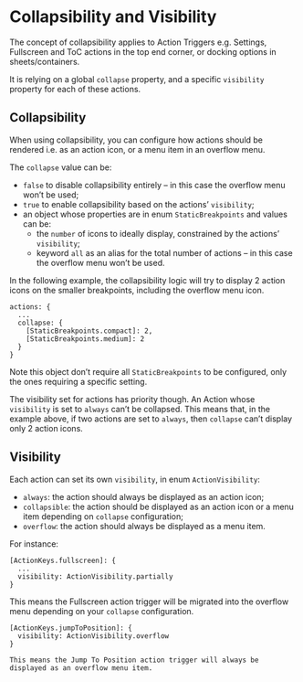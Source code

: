 # Collapsibility and Visibility

The concept of collapsibility applies to Action Triggers e.g. Settings, Fullscreen and ToC actions in the top end corner, or docking options in sheets/containers. 

It is relying on a global `collapse` property, and a specific `visibility` property for each of these actions.

## Collapsibility

When using collapsibility, you can configure how actions should be rendered i.e. as an action icon, or a menu item in an overflow menu.

The `collapse` value can be:

- `false` to disable collapsibility entirely – in this case the overflow menu won’t be used;
- `true` to enable collapsibility based on the actions’ `visibility`;
- an object whose properties are in enum `StaticBreakpoints` and values can be:
  - the `number` of icons to ideally display, constrained by the actions’ `visibility`;
  - keyword `all` as an alias for the total number of actions – in this case the overflow menu won’t be used.

In the following example, the collapsibility logic will try to display 2 action icons on the smaller breakpoints, including the overflow menu icon. 

```
actions: {
  ...
  collapse: {
    [StaticBreakpoints.compact]: 2,
    [StaticBreakpoints.medium]: 2
  }
}
```

Note this object don’t require all `StaticBreakpoints` to be configured, only the ones requiring a specific setting.

The visibility set for actions has priority though. An Action whose `visibility` is set to `always` can’t be collapsed. This means that, in the example above, if two actions are set to `always`, then `collapse` can’t display only 2 action icons.

## Visibility

Each action can set its own `visibility`, in enum `ActionVisibility`:

- `always`: the action should always be displayed as an action icon;
- `collapsible`: the action should be displayed as an action icon or a menu item depending on `collapse` configuration;
- `overflow`: the action should always be displayed as a menu item.

For instance:

```
[ActionKeys.fullscreen]: {
  ...
  visibility: ActionVisibility.partially
}
```

This means the Fullscreen action trigger will be migrated into the overflow menu depending on your `collapse` configuration.

```
[ActionKeys.jumpToPosition]: {
  visibility: ActionVisibility.overflow
}

This means the Jump To Position action trigger will always be displayed as an overflow menu item.
```